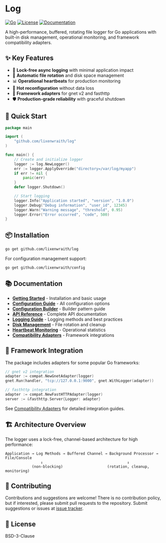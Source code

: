 # Log

[![Go](https://img.shields.io/badge/Go-1.24+-00ADD8?style=flat&logo=go)](https://golang.org)
[![License](https://img.shields.io/badge/License-BSD_3--Clause-blue.svg)](https://opensource.org/licenses/BSD-3-Clause)
[![Documentation](https://img.shields.io/badge/Docs-Available-green.svg)](doc/)

A high-performance, buffered, rotating file logger for Go applications with built-in disk management, operational monitoring, and framework compatibility adapters.

## ✨ Key Features

- 🚀 **Lock-free async logging** with minimal application impact
- 📁 **Automatic file rotation** and disk space management
- 📊 **Operational heartbeats** for production monitoring
- 🔄 **Hot reconfiguration** without data loss
- 🎯 **Framework adapters** for gnet v2 and fasthttp
- 🛡️ **Production-grade reliability** with graceful shutdown

## 🚀 Quick Start

```go
package main

import (
    "github.com/lixenwraith/log"
)

func main() {
    // Create and initialize logger
    logger := log.NewLogger()
    err := logger.ApplyOverride("directory=/var/log/myapp")
    if err != nil {
        panic(err)
    }
    defer logger.Shutdown()

    // Start logging
    logger.Info("Application started", "version", "1.0.0")
    logger.Debug("Debug information", "user_id", 12345)
    logger.Warn("Warning message", "threshold", 0.95)
    logger.Error("Error occurred", "code", 500)
}
```

## 📦 Installation

```bash
go get github.com/lixenwraith/log
```

For configuration management support:
```bash
go get github.com/lixenwraith/config
```

## 📚 Documentation

- **[Getting Started](doc/getting-started.md)** - Installation and basic usage
- **[Configuration Guide](doc/configuration.md)** - All configuration options
- **[Configuration Builder](doc/config-builder.md)** - Builder pattern guide
- **[API Reference](doc/api-reference.md)** - Complete API documentation
- **[Logging Guide](doc/logging-guide.md)** - Logging methods and best practices
- **[Disk Management](doc/disk-management.md)** - File rotation and cleanup
- **[Heartbeat Monitoring](doc/heartbeat-monitoring.md)** - Operational statistics
- **[Compatibility Adapters](doc/compatibility-adapters.md)** - Framework integrations

## 🎯 Framework Integration

The package includes adapters for some popular Go frameworks:

```go
// gnet v2 integration
adapter := compat.NewGnetAdapter(logger)
gnet.Run(handler, "tcp://127.0.0.1:9000", gnet.WithLogger(adapter))

// fasthttp integration
adapter := compat.NewFastHTTPAdapter(logger)
server := &fasthttp.Server{Logger: adapter}
```

See [Compatibility Adapters](doc/compatibility-adapters.md) for detailed integration guides.

## 🏗️ Architecture Overview

The logger uses a lock-free, channel-based architecture for high performance:

```
Application → Log Methods → Buffered Channel → Background Processor → File/Console
                ↓                                      ↓
            (non-blocking)                    (rotation, cleanup, monitoring)
```

## 🤝 Contributing

Contributions and suggestions are welcome!
There is no contribution policy, but if interested, please submit pull requests to the repository.
Submit suggestions or issues at [issue tracker](https://github.com/lixenwraith/log/issues).

## 📄 License

BSD-3-Clause